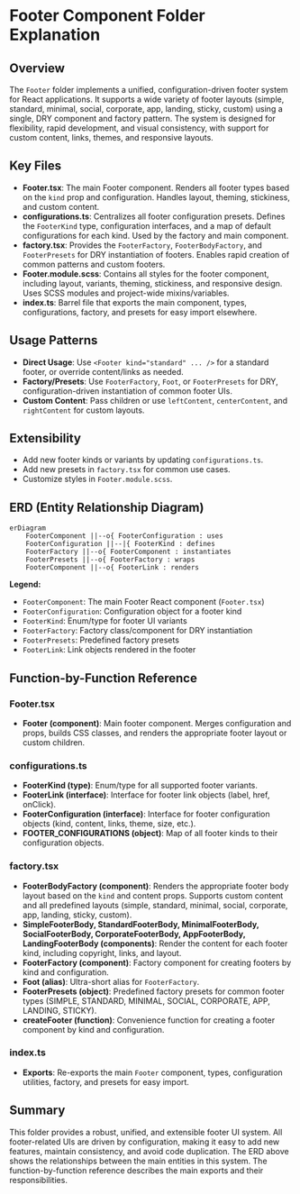 # Footer Component Folder Explanation

## Overview

The `Footer` folder implements a unified, configuration-driven footer system for React applications. It supports a wide variety of footer layouts (simple, standard, minimal, social, corporate, app, landing, sticky, custom) using a single, DRY component and factory pattern. The system is designed for flexibility, rapid development, and visual consistency, with support for custom content, links, themes, and responsive layouts.

## Key Files

- **Footer.tsx**: The main Footer component. Renders all footer types based on the `kind` prop and configuration. Handles layout, theming, stickiness, and custom content.
- **configurations.ts**: Centralizes all footer configuration presets. Defines the `FooterKind` type, configuration interfaces, and a map of default configurations for each kind. Used by the factory and main component.
- **factory.tsx**: Provides the `FooterFactory`, `FooterBodyFactory`, and `FooterPresets` for DRY instantiation of footers. Enables rapid creation of common patterns and custom footers.
- **Footer.module.scss**: Contains all styles for the footer component, including layout, variants, theming, stickiness, and responsive design. Uses SCSS modules and project-wide mixins/variables.
- **index.ts**: Barrel file that exports the main component, types, configurations, factory, and presets for easy import elsewhere.

## Usage Patterns

- **Direct Usage**: Use `<Footer kind="standard" ... />` for a standard footer, or override content/links as needed.
- **Factory/Presets**: Use `FooterFactory`, `Foot`, or `FooterPresets` for DRY, configuration-driven instantiation of common footer UIs.
- **Custom Content**: Pass children or use `leftContent`, `centerContent`, and `rightContent` for custom layouts.

## Extensibility

- Add new footer kinds or variants by updating `configurations.ts`.
- Add new presets in `factory.tsx` for common use cases.
- Customize styles in `Footer.module.scss`.

## ERD (Entity Relationship Diagram)

```mermaid
erDiagram
    FooterComponent ||--o{ FooterConfiguration : uses
    FooterConfiguration ||--|{ FooterKind : defines
    FooterFactory ||--o{ FooterComponent : instantiates
    FooterPresets ||--o{ FooterFactory : wraps
    FooterComponent ||--o{ FooterLink : renders
```

**Legend:**

- `FooterComponent`: The main Footer React component (`Footer.tsx`)
- `FooterConfiguration`: Configuration object for a footer kind
- `FooterKind`: Enum/type for footer UI variants
- `FooterFactory`: Factory class/component for DRY instantiation
- `FooterPresets`: Predefined factory presets
- `FooterLink`: Link objects rendered in the footer

## Function-by-Function Reference

### Footer.tsx

- **Footer (component)**: Main footer component. Merges configuration and props, builds CSS classes, and renders the appropriate footer layout or custom children.

### configurations.ts

- **FooterKind (type)**: Enum/type for all supported footer variants.
- **FooterLink (interface)**: Interface for footer link objects (label, href, onClick).
- **FooterConfiguration (interface)**: Interface for footer configuration objects (kind, content, links, theme, size, etc.).
- **FOOTER_CONFIGURATIONS (object)**: Map of all footer kinds to their configuration objects.

### factory.tsx

- **FooterBodyFactory (component)**: Renders the appropriate footer body layout based on the `kind` and content props. Supports custom content and all predefined layouts (simple, standard, minimal, social, corporate, app, landing, sticky, custom).
- **SimpleFooterBody, StandardFooterBody, MinimalFooterBody, SocialFooterBody, CorporateFooterBody, AppFooterBody, LandingFooterBody (components)**: Render the content for each footer kind, including copyright, links, and layout.
- **FooterFactory (component)**: Factory component for creating footers by kind and configuration.
- **Foot (alias)**: Ultra-short alias for `FooterFactory`.
- **FooterPresets (object)**: Predefined factory presets for common footer types (SIMPLE, STANDARD, MINIMAL, SOCIAL, CORPORATE, APP, LANDING, STICKY).
- **createFooter (function)**: Convenience function for creating a footer component by kind and configuration.

### index.ts

- **Exports**: Re-exports the main `Footer` component, types, configuration utilities, factory, and presets for easy import.

## Summary

This folder provides a robust, unified, and extensible footer UI system. All footer-related UIs are driven by configuration, making it easy to add new features, maintain consistency, and avoid code duplication. The ERD above shows the relationships between the main entities in this system. The function-by-function reference describes the main exports and their responsibilities.
